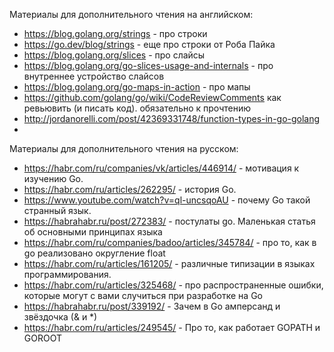 Материалы для дополнительного чтения на английском:

* https://blog.golang.org/strings - про строки
* https://go.dev/blog/strings - еще про строки от Роба Пайка
* https://blog.golang.org/slices - про слайсы
* https://blog.golang.org/go-slices-usage-and-internals - про внутреннее устройство слайсов
* https://blog.golang.org/go-maps-in-action - про мапы
* https://github.com/golang/go/wiki/CodeReviewComments как ревьювить (и писать код). обязательно к прочтению
* http://jordanorelli.com/post/42369331748/function-types-in-go-golang
*

Материалы для дополнительного чтения на русском:

* https://habr.com/ru/companies/vk/articles/446914/ - мотивация к изучению Go.
* https://habr.com/ru/articles/262295/ - история Go.
* https://www.youtube.com/watch?v=ql-uncsqoAU - почему Go такой странный язык.
* https://habrahabr.ru/post/272383/ - постулаты go. Маленькая статья об основными принципах языка
* https://habr.com/ru/companies/badoo/articles/345784/ - про то, как в go реализовано округление float
* https://habr.com/ru/articles/161205/ - различные типизации в языках программирования.
* https://habr.com/ru/articles/325468/ - про распространенные ошибки, которые могут с вами случиться при разработке на Go
* https://habrahabr.ru/post/339192/ - Зачем в Go амперсанд и звёздочка (& и *)
* https://habr.com/ru/articles/249545/ - Про то, как работает GOPATH и GOROOT






